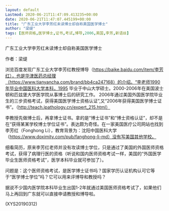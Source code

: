 ```yaml
---
layout: default
Lastmod: 2020-06-21T11:47:09.413235+00:00
date: 2020-06-21T11:47:07.445199+00:00
title: "广东工业大学李芳红未读博士却自称美国医学博士"
author: "梁缇"
tags: [医师资格,医学博士,证书,考试,博导,2006,美国,李芳,新语丝]
---
```


广东工业大学李芳红未读博士却自称美国医学博士

作者：梁缇

浏览百度发现广东工业大学李芳红教授博导（https://baike.baidu.com/item/李芳红），也是华津医药总经理（https://www.tianyancha.com/brand/bb4ca247168）的介绍。“李老师1990年毕业中国医科大学本科，1995 毕业于中山大学硕士。2000-2006年在美国波士顿和匹兹堡大学医学院从事博士后的研究工作。 2006年通过美国外国医学院毕业生的三步资格考试，获得美国医学博士资格认证”,又“2006年获得美国医学博士证书”。（http://teach.ipathology.cn/expert_215.html）

李教授先做博士后，再拿博士证书。拿的是“博士证书”和“博士资格认证”，却不是在“获得某某学校博士学位证书”。表达颇为奇怪。在一家美国医疗公司网站也找到李芳红（Fonghong Li），教育背景为：沈阳中国医科大学（https://www.doximity.com/pub/fanghong-li-md）没有写美国其他学校。

细看简历，原来李芳红老师并没有攻读博士学位，只是通过了美国的外国医师资格考试，获得了病理行医的资格（听说和国内医师资格考试一样，美国的“外国医学毕业生医师资格考试”，医学本科毕业就可参加了）。

问题是：这个医师资格考试，是医学博士证书吗？国家学历认证机构认可它等于“医学博士学位”吗？它可以用来评博导和教授吗？

据说不少国内医学院本科毕业生出国1-2年就通过美国医师资格考试了，如果他们马上再回到广东就可以直接申请教授和博导啦。

(XYS20190312)

